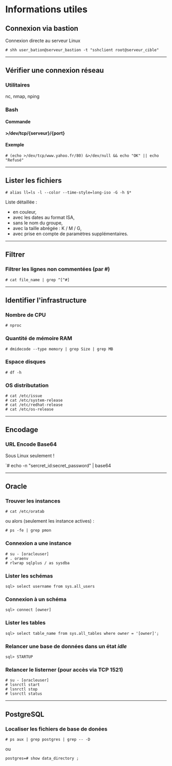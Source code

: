 # Informations utiles


## Connexion via bastion

Connexion directe au serveur Linux

`# shh user_bation@serveur_bastion -t "sshclient root@serveur_cible"`

---

## Vérifier une connexion réseau

### Utilitaires 

nc, nmap, nping

### Bash

#### Commande
**>/dev/tcp/{serveur}/{port}**

#### Exemple 
`# (echo >/dev/tcp/www.yahoo.fr/80) &>/dev/null && echo "OK" || echo "Refusé"`

____

## Lister les fichiers

`# alias ll=ls -l --color --time-style=long-iso -G -h $*`

Liste détaillée :
- en couleur, 
- avec les dates au format ISA, 
- sans le nom du groupe,
- avec la taille abrégée : K / M / G,
- avec prise en compte de paramètres supplémentaires.



----
## Filtrer

### Filtrer les lignes non commentées (par #)

`# cat file_name | grep ^[^#]`

----

## Identifier l'infrastructure

### Nombre de CPU

`# nproc`

### Quantité de mémoire RAM

`# dmidecode --type memory | grep Size | grep MB`

### Espace disques

`# df -h`

### OS distributation

```
# cat /etc/issue
# cat /etc/system-release
# cat /etc/redhat-release
# cat /etc/os-release
```

----

## Encodage

### URL Encode Base64

Sous Linux seulement !

`# echo -n "sercret_id:secret_password" | base64

----

## Oracle

### Trouver les instances

`# cat /etc/oratab`

ou alors (seulement les instance actives) :

`# ps -fe | grep pmon`

### Connexion a une instance

```
# su - [oracleuser]
# . oraenv
# rlwrap sqlplus / as sysdba
```

### Lister les schémas

`sql> select username from sys.all_users`

### Connexion à un schéma

`sql> connect [owner]`

### Lister les tables

`sql> select table_name from sys.all_tables where owner = '[owner]';`


### Relancer une base de données dans un état _idle_

`sql> STARTUP`

### Relancer le listerner (pour accès via TCP 1521)

```
# su - [oracleuser]
# lsnrctl start
# lsnrctl stop
# lsnrctl status
```

----

## PostgreSQL

### Localiser les fichiers de base de donées

`# ps aux | grep postgres | grep -- -D`

ou 

`postgres=# show data_directory ;`

